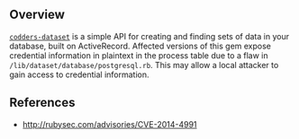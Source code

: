 ## Overview
[`codders-dataset`](https://rubygems.org/gems/codders-dataset) is a simple API for creating and finding sets of data in your database, built on ActiveRecord.
Affected versions of this gem expose credential information in plaintext in the process table due to a flaw in `/lib/dataset/database/postgresql.rb`. This may allow a local attacker to gain access to credential information.

## References
- http://rubysec.com/advisories/CVE-2014-4991
